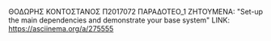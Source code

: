 ΘΟΔΩΡΗΣ ΚΟΝΤΟΣΤΑΝΟΣ
Π2017072
ΠΑΡΑΔΟΤΕΟ_1
ΖΗΤΟΥΜΕΝΑ: "Set-up the main dependencies and demonstrate your base system"
LINK: https://asciinema.org/a/275555
